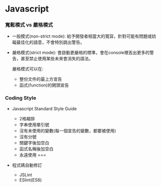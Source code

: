 # Javascript

### 寬鬆模式 vs 嚴格模式

* 一般模式(non-strict mode): 
    給予開發者相當大的寬容，針對可能有問題或妨礙最佳化的語意，不會特別跳出警告。
    
* 嚴格模式(strict mode):
    會啟動更嚴格的標準，會在console裡丟出更多的警告，甚至禁止使用某些未來會消失的語法。
    
    
    嚴格模式可以在:
    * 整份文件的最上方宣告
    * 函式(function)的開頭宣告 

### Coding Style

* Javascript Standard Style Guide
    * 2格縮排
    * 字串使用單引號
    * 沒有未使用的變數(每一個宣告的變數，都要被使用)
    * 沒有分號
    * 關鍵字後加空白
    * 函式名稱後加空白
    * 永遠使用 ===

* 程式碼自動修訂
    * JSLint
    * ESlint(ES6)





